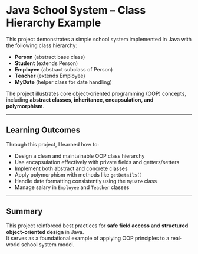# Java School System – Class Hierarchy Example

This project demonstrates a simple school system implemented in Java with the following class hierarchy:

- **Person** (abstract base class)
- **Student** (extends Person)
- **Employee** (abstract subclass of Person)
- **Teacher** (extends Employee)
- **MyDate** (helper class for date handling)

The project illustrates core object-oriented programming (OOP) concepts, including **abstract classes, inheritance, encapsulation, and polymorphism**.

---

## Learning Outcomes

Through this project, I learned how to:

- Design a clean and maintainable OOP class hierarchy
- Use encapsulation effectively with private fields and getters/setters
- Implement both abstract and concrete classes
- Apply polymorphism with methods like `getDetails()`
- Handle date formatting consistently using the `MyDate` class
- Manage salary in `Employee` and `Teacher` classes

---

## Summary

This project reinforced best practices for **safe field access** and **structured object-oriented design** in Java.  
It serves as a foundational example of applying OOP principles to a real-world school system model.
